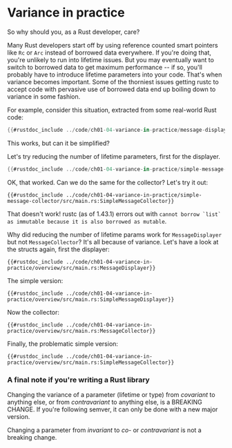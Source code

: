 # Variance in practice

So why should you, as a Rust developer, care?

Many Rust developers start off by using reference counted smart pointers like
`Rc` or `Arc` instead of borrowed data everywhere. If you're doing that, you're
unlikely to run into lifetime issues. But you may eventually want to switch to
borrowed data to get maximum performance -- if so, you'll probably have to introduce
lifetime parameters into your code. That's when variance becomes important. Some
of the thorniest issues getting rustc to accept code with pervasive use of borrowed
data end up boiling down to variance in some fashion.

For example, consider this situation, extracted from some real-world Rust code:
```rust
{{#rustdoc_include ../code/ch01-04-variance-in-practice/message-displayer-and-collector/src/main.rs:all}}
```
This works, but can it be simplified?

Let's try reducing the number of lifetime parameters, first for the displayer.
```rust
{{#rustdoc_include ../code/ch01-04-variance-in-practice/simple-message-displayer/src/main.rs:SimpleMessageDisplayer}}
```

OK, that worked. Can we do the same for the collector? Let's try it out:
```rust,does_not_compile
{{#rustdoc_include ../code/ch01-04-variance-in-practice/simple-message-collector/src/main.rs:SimpleMessageCollector}}
```

That doesn't work! rustc (as of 1.43.1) errors out with ``cannot borrow `list` as
immutable because it is also borrowed as mutable``.

Why did reducing the number of lifetime params work for `MessageDisplayer` but not
`MessageCollector`? It's all because of variance. Let's have a look at the structs
again, first the displayer:
```rust,norun,noplayground
{{#rustdoc_include ../code/ch01-04-variance-in-practice/overview/src/main.rs:MessageDisplayer}}
```

The simple version:
```rust,norun,noplayground
{{#rustdoc_include ../code/ch01-04-variance-in-practice/overview/src/main.rs:SimpleMessageDisplayer}}
```

Now the collector:
```rust,norun,noplayground
{{#rustdoc_include ../code/ch01-04-variance-in-practice/overview/src/main.rs:MessageCollector}}
```

Finally, the problematic simple version:
```rust,norun,noplayground
{{#rustdoc_include ../code/ch01-04-variance-in-practice/overview/src/main.rs:SimpleMessageCollector}}
```

### A final note if you're writing a Rust library
Changing the variance of a parameter (lifetime or type) from *covariant* to
anything else, or from *contravariant* to anything else, is a BREAKING CHANGE.
If you're following semver, it can only be done with a new major version.

Changing a parameter from *invariant* to *co-* or *contravariant* is not a breaking change.

